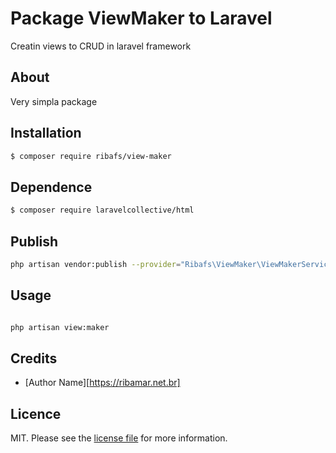 # Package ViewMaker to Laravel

Creatin views to CRUD in laravel framework

## About

Very simpla package

## Installation

``` bash
$ composer require ribafs/view-maker
```
## Dependence

``` bash
$ composer require laravelcollective/html
```

## Publish
```bash
php artisan vendor:publish --provider="Ribafs\ViewMaker\ViewMakerServiceProvider"
```

## Usage

```bash

php artisan view:maker

```

## Credits

- [Author Name][https://ribamar.net.br]


## Licence

MIT. Please see the [license file](license.md) for more information.

